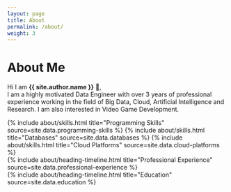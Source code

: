 ```yaml
---
layout: page
title: About
permalink: /about/
weight: 3
---
```


# **About Me**

Hi I am **{{ site.author.name }}** :wave:,<br>
I am a highly motivated Data Engineer with over 3 years of professional experience working in the field of Big Data, Cloud, Artificial Intelligence and Research. I am also interested in Video Game Development.

<div class="row">
{% include about/skills.html title="Programming Skills" source=site.data.programming-skills %}
{% include about/skills.html title="Databases" source=site.data.databases %}
{% include about/skills.html title="Cloud Platforms" source=site.data.cloud-platforms %}
</div>

<div class="row">
{% include about/heading-timeline.html title="Professional Experience" source=site.data.professional-experience %}
</div>

<div class="row">
{% include about/heading-timeline.html title="Education" source=site.data.education %}
</div>